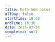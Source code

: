 ```yaml
---
title: Meth-Gem notes
allDay: false
startTime: 18:00
endTime: 18:30
date: 2025-07-30
completed: null
---
```

